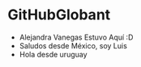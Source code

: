 # GitHubGlobant

- Alejandra Vanegas Estuvo Aquí :D 
- Saludos desde México, soy Luis
- Hola desde uruguay

